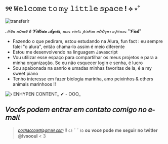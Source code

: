 ##  ୨୧  𝚆𝚎𝚕𝚌𝚘𝚖𝚎  𝚝𝚘  𝚖𝚢  𝚕𝚒𝚝𝚝𝚕𝚎  𝚜𝚙𝚊𝚌𝚎  !  ⟡ ⋆˚  
![transferir](https://github.com/lvsooul/lvsooul/assets/170729479/026c1bd4-f0b8-441c-8b63-1d20e0a7ea00)

ℳ𝑒𝓊 𝓃𝑜𝓂𝑒 𝑒́ **𝒱𝒾𝓉𝑜́𝓇𝒾𝒶** **𝒜𝓎𝓇𝑒𝓈**, 𝓂𝒶𝓈 𝓋𝑜𝒸𝑒̂𝓈 𝓅𝑜𝒹𝑒𝓂 𝓊𝓉𝒾𝓁𝒾𝓏𝒶𝓇 𝒶𝓅𝑒𝓃𝒶𝓈 "**𝒱𝒾𝒸𝓀**"

- Fazendo o que pediram, estou estudando na Alura, fun fact : eu sempre falei "o alura", então chama-lo assim é meio diferente
- Estou me desenvolvendo na linguagem Javascript
- Vou utilizar esse espaço para compartilhar os meus projetos e para a minha organização. Se eu não esquecer login e senha, é lucro
- Sou apaixonada na sanrio e umadas minhas favoritas de la, é a my sweet piano
- Tenho interesse em fazer biologia marinha, amo peixinhos & others animals marinhoos !! 

![› ENHYPEN CONTENT_ ✔ - OOO_](https://github.com/lvsooul/lvsooul/assets/170729479/dfb49dfb-dba9-40f8-854e-4ed76f80f901)



## 𝘝𝘰𝘤𝘦̂𝘴 𝘱𝘰𝘥𝘦𝘮 𝘦𝘯𝘵𝘳𝘢𝘳 𝘦𝘮 𝘤𝘰𝘯𝘵𝘢𝘵𝘰 𝘤𝘰𝘮𝘪𝘨𝘰 𝘯𝘰 𝘦-𝘮𝘢𝘪𝘭 
> 𝘱𝘰𝘤𝘩𝘢𝘤𝘤𝘰𝘢𝘳𝘵@𝘨𝘮𝘢𝘪𝘭.𝘤𝘰𝘮 !!  ૮꒰  ˘ ˘ ꒱ა
> 𝐨𝐮 𝐯𝐨𝐜𝐞̂ 𝐩𝐨𝐝𝐞 𝐦𝐞 𝐬𝐞𝐠𝐮𝐢𝐫 𝐧𝐨 𝐭𝐰𝐢𝐭𝐭𝐞𝐫 @𝐥𝐯𝐬𝐨𝐨𝐮𝐥 < 3
